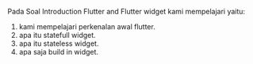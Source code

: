 Pada Soal Introduction Flutter and Flutter widget kami mempelajari yaitu:

1. kami mempelajari perkenalan awal flutter.
2. apa itu statefull widget.
3. apa itu stateless widget.
4. apa saja build in widget.